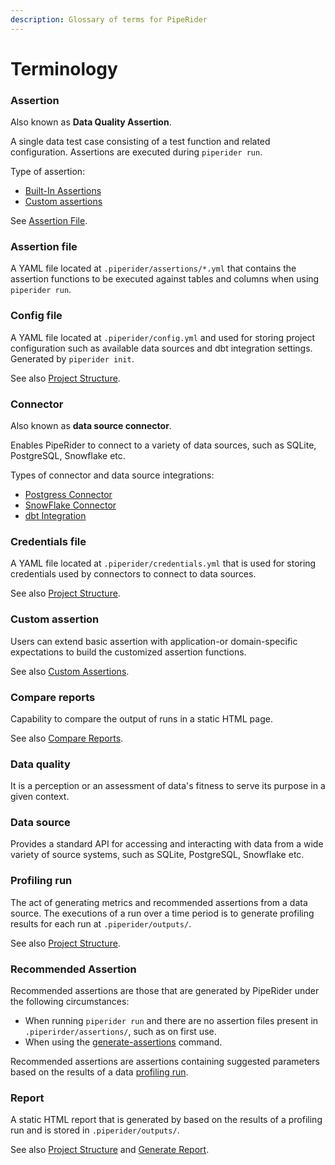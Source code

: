 ```yaml
---
description: Glossary of terms for PipeRider
---
```


# Terminology

### Assertion

Also known as **Data Quality Assertion**.

A single data test case consisting of a test function and related configuration. Assertions are executed during `piperider run`.

Type of assertion:

* [Built-In Assertions](cli/data-quality-assertions/assertion-configuration.md)
* [Custom assertions](cli/data-quality-assertions/custom-assertions.md)

See [Assertion File](terminology.md#assertion-yaml).

### Assertion file

A YAML file located at `.piperider/assertions/*.yml` that contains the assertion functions to be executed against tables and columns when using `piperider run`.

### Config file

A YAML file located at `.piperider/config.yml` and used for storing project configuration such as available data sources and dbt integration settings. Generated by `piperider init`.

See also [Project Structure](cli/project-structure/).

### Connector

Also known as **data source connector**.

Enables PipeRider to connect to a variety of data sources, such as SQLite, PostgreSQL, Snowflake etc.

Types of connector and data source integrations:

* [Postgress Connector](cli/supported-data-sources/postgres-connector.md)
* [SnowFlake Connector](cli/supported-data-sources/snowflake-connector.md)
* [dbt Integration](cli/dbt-integration/)

### Credentials file

A YAML file located at `.piperider/credentials.yml` that is used for storing credentials used by connectors to connect to data sources.

See also [Project Structure](cli/project-structure/).

### Custom assertion

Users can extend basic assertion with application-or domain-specific expectations to build the customized assertion functions.

See also [Custom Assertions](cli/data-quality-assertions/custom-assertions.md).

### Compare reports

Capability to compare the output of runs in a static HTML page.

See also [Compare Reports](how-to-guides/compare-reports.md).

### Data quality

It is a perception or an assessment of data's fitness to serve its purpose in a given context.

### Data source

Provides a standard API for accessing and interacting with data from a wide variety of source systems, such as SQLite, PostgreSQL, Snowflake etc.

### Profiling run

The act of generating metrics and recommended assertions from a data source. The executions of a run over a time period is to generate profiling results for each run at `.piperider/outputs/`.

See also [Project Structure](cli/project-structure/).

### Recommended Assertion

Recommended assertions are those that are generated by PipeRider under the following circumstances:

* When running `piperider run` and there are no assertion files present in `.piperirder/assertions/`, such as on first use.
* When using the [generate-assertions](cli/piperider-cli.md#generate-assertions) command.

Recommended assertions are assertions containing suggested parameters based on the results of a data [profiling run](terminology.md#profiling-run).

### Report

A static HTML report that is generated by based on the results of a profiling run and is stored in `.piperider/outputs/`.

See also [Project Structure](cli/project-structure/) and [Generate Report](how-to-guides/generate-report.md).
